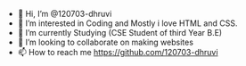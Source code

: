 - 👋 Hi, I’m @120703-dhruvi
- 👀 I’m interested in Coding and Mostly i love HTML and CSS.
- 🌱 I’m currently Studying (CSE Student of third Year B.E)
- 💞️ I’m looking to collaborate on making websites
- 📫 How to reach me https://github.com/120703-dhruvi
  

<!---
120703-dhruvi/120703-dhruvi is a ✨ special ✨ repository because its `README.md` (this file) appears on your GitHub profile.
You can click the Preview link to take a look at your changes.
--->
